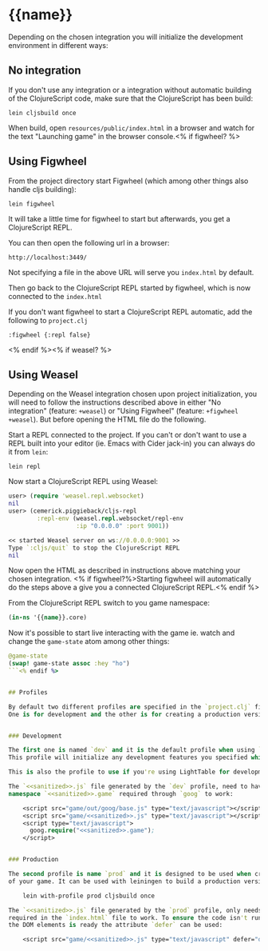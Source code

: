 # {{name}}

Depending on the chosen integration you will initialize the development
environment in different ways:


## No integration

If you don't use any integration or a integration without automatic building of the ClojureScript code,
make sure that the ClojureScript has been build:

    lein cljsbuild once

When build, open `resources/public/index.html` in a browser and watch for the text
"Launching game" in the browser console.<% if figwheel? %>


## Using Figwheel

From the project directory start Figwheel (which among other things also handle
cljs building):

    lein figwheel

It will take a little time for figwheel to start but afterwards, you get a
ClojureScript REPL.

You can then open the following url in a browser:

    http://localhost:3449/

Not specifying a file in the above URL will serve you `index.html` by default.

Then go back to the ClojureScript REPL started by figwheel, which is now connected to
the `index.html`

If you don't want figwheel to start a ClojureScript REPL automatic, add the
following to `project.clj`

    :figwheel {:repl false}
<% endif %><% if weasel? %>


## Using Weasel

Depending on the Weasel integration chosen upon project initialization, you will
need to follow the instructions described above in either "No integration"
(feature: `+weasel`) or "Using Figwheel" (feature: `+figwheel +weasel`).
But before opening the HTML file do the following.

Start a REPL connected to the project. If you can't or don't want to use a REPL
built into your editor (ie. Emacs with Cider jack-in) you can always do it from
`lein`:

    lein repl

Now start a ClojureScript REPL using Weasel:

``` clojure
user> (require 'weasel.repl.websocket)
nil
user> (cemerick.piggieback/cljs-repl
        :repl-env (weasel.repl.websocket/repl-env
                   :ip "0.0.0.0" :port 9001))

<< started Weasel server on ws://0.0.0.0:9001 >>
Type `:cljs/quit` to stop the ClojureScript REPL
nil
```

Now open the HTML as described in instructions above matching your chosen
integration.
<% if figwheel?%>Starting figwheel will automatically do the steps above
a give you a connected ClojureScript REPL.<% endif %>

From the ClojureScript REPL switch to you game namespace:

``` clojure
(in-ns '{{name}}.core)
```

Now it's possible to start live interacting with the game ie. watch and change
the `game-state` atom among other things:

``` clojure
@game-state
(swap! game-state assoc :hey "ho")
```<% endif %>


## Profiles

By default two different profiles are specified in the `project.clj` file.
One is for development and the other is for creating a production version.


### Development

The first one is named `dev` and it is the default profile when using `lein` commands.
This profile will initialize any development features you specified while creating the project.

This is also the profile to use if you're using LightTable for development.

The `<<sanitized>>.js` file generated by the `dev` profile, need to have the
namespace `<<sanitized>>.game` required through `goog` to work:

    <script src="game/out/goog/base.js" type="text/javascript"></script>
    <script src="game/<<sanitized>>.js" type="text/javascript"></script>
    <script type="text/javascript">
      goog.require("<<sanitized>>.game");
    </script>


### Production

The second profile is name `prod` and it is designed to be used when creating production version
of your game. It can be used with leiningen to build a production version like this:

    lein with-profile prod cljsbuild once

The `<<sanitized>>.js` file generated by the `prod` profile, only needs to be
required in the `index.html` file to work. To ensure the code isn't run until
the DOM elements is ready the attribute `defer` can be used:

    <script src="game/<<sanitized>>.js" type="text/javascript" defer="defer" />